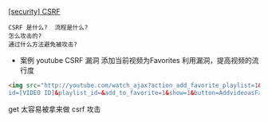 

[[security] CSRF](https://zhuanlan.zhihu.com/p/136468310)

```
CSRF 是什么?  流程是什么?
怎么攻击的?
通过什么方法避免被攻击?
```

- 案例 youtube CSRF 漏洞
添加当前视频为Favorites
利用漏洞，提高视频的流行度

```html
<img src="http://youtube.com/watch_ajax?action_add_favorite_playlist=1&video_
id=[VIDEO ID]&playlist_id=&add_to_favorite=1&show=1&button=AddvideoasFavorite"/>
```

get 太容易被拿来做 csrf 攻击